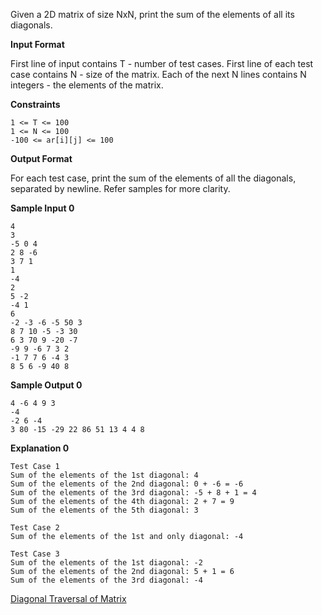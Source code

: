Given a 2D matrix of size NxN, print the sum of the elements of all its diagonals.

**Input Format**

First line of input contains T - number of test cases. First line of each test case contains N - size of the matrix. Each of the next N lines contains N integers - the elements of the matrix.

**Constraints**

```shell
1 <= T <= 100
1 <= N <= 100
-100 <= ar[i][j] <= 100
```

**Output Format**

For each test case, print the sum of the elements of all the diagonals, separated by newline. Refer samples for more clarity.

**Sample Input 0**

```shell
4
3
-5 0 4 
2 8 -6 
3 7 1 
1
-4 
2
5 -2 
-4 1 
6
-2 -3 -6 -5 50 3 
8 7 10 -5 -3 30 
6 3 70 9 -20 -7 
-9 9 -6 7 3 2 
-1 7 7 6 -4 3 
8 5 6 -9 40 8
```

**Sample Output 0**

```shell
4 -6 4 9 3 
-4 
-2 6 -4 
3 80 -15 -29 22 86 51 13 4 4 8 
```

**Explanation 0**

```shell
Test Case 1
Sum of the elements of the 1st diagonal: 4
Sum of the elements of the 2nd diagonal: 0 + -6 = -6
Sum of the elements of the 3rd diagonal: -5 + 8 + 1 = 4
Sum of the elements of the 4th diagonal: 2 + 7 = 9
Sum of the elements of the 5th diagonal: 3

Test Case 2
Sum of the elements of the 1st and only diagonal: -4

Test Case 3
Sum of the elements of the 1st diagonal: -2
Sum of the elements of the 2nd diagonal: 5 + 1 = 6
Sum of the elements of the 3rd diagonal: -4
```
[Diagonal Traversal of Matrix](https://www.hackerrank.com/contests/smart-interviews/challenges/si-diagonal-traversal-of-matrix)